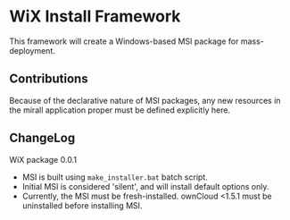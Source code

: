 WiX Install Framework
=====================

This framework will create a Windows-based MSI package for mass-deployment.

Contributions
-------------

Because of the declarative nature of MSI packages, any new resources in the mirall application proper must be defined explicitly here. 

ChangeLog
---------

WiX package 0.0.1
- MSI is built using `make_installer.bat` batch script.
- Initial MSI is considered 'silent', and will install default options only.
- Currently, the MSI must be fresh-installed. ownCloud <1.5.1 must be uninstalled before installing MSI.
